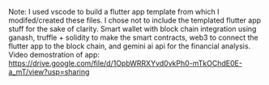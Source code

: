 Note: I used vscode to build a flutter app template from which I modifed/created these files. I chose not to include the templated flutter app stuff for the sake of clarity. Smart wallet with block chain integration using ganash, truffle + solidity to make the smart contracts, web3 to connect the flutter app to the block chain, and gemini ai api for the financial analysis.   Video demostration of app: https://drive.google.com/file/d/1OpbWRRXYvd0vkPh0-mTkOChdE0E-a_mT/view?usp=sharing
